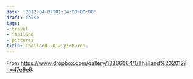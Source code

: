 ```yaml
---
date: '2012-04-07T01:14:00+00:00'
draft: false
tags:
- travel
- thailand
- pictures
title: Thailand 2012 pictures
---
```


From https://www.dropbox.com/gallery/18866064/1/Thailand%202012?h=47e9e9:
